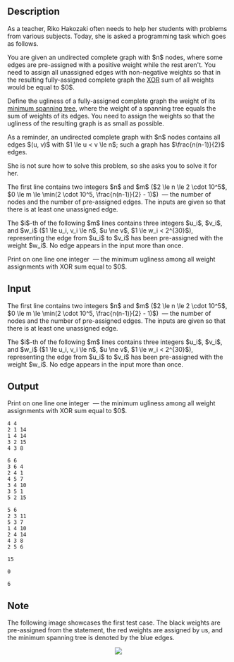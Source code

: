 ## Description

<div><p>As a teacher, Riko Hakozaki often needs to help her students with problems from various subjects. Today, she is asked a programming task which goes as follows.</p><p>You are given an undirected complete graph with $n$ nodes, where some edges are pre-assigned with a positive weight while the rest aren't. You need to assign all unassigned edges with <span class="tex-font-style-bf">non-negative weights</span> so that in the resulting fully-assigned complete graph the <a href="https://en.wikipedia.org/wiki/Bitwise_operation#XOR">XOR</a> sum of all weights would be equal to $0$.</p><p>Define the <span class="tex-font-style-it">ugliness</span> of a fully-assigned complete graph the weight of its <a href="https://en.wikipedia.org/wiki/Minimum_spanning_tree">minimum spanning tree</a>, where the weight of a spanning tree equals the sum of weights of its edges. You need to assign the weights so that the ugliness of the resulting graph is as small as possible.</p><p>As a reminder, an undirected complete graph with $n$ nodes contains all edges $(u, v)$ with $1 \le u &lt; v \le n$; such a graph has $\frac{n(n-1)}{2}$ edges.</p><p>She is not sure how to solve this problem, so she asks you to solve it for her.</p></div><div class="input-specification"><p>The first line contains two integers $n$ and $m$ ($2 \le n \le 2 \cdot 10^5$, $0 \le m \le \min(2 \cdot 10^5, \frac{n(n-1)}{2} - 1)$) &nbsp;— the number of nodes and the number of pre-assigned edges. The inputs are given so that there is at least one unassigned edge.</p><p>The $i$-th of the following $m$ lines contains three integers $u_i$, $v_i$, and $w_i$ ($1 \le u_i, v_i \le n$, $u \ne v$, $1 \le w_i &lt; 2^{30}$), representing the edge from $u_i$ to $v_i$ has been pre-assigned with the weight $w_i$. No edge appears in the input more than once.</p></div><div class="output-specification"><p>Print on one line one integer &nbsp;— the minimum ugliness among all weight assignments with XOR sum equal to $0$.</p></div>

## Input

<p>The first line contains two integers $n$ and $m$ ($2 \le n \le 2 \cdot 10^5$, $0 \le m \le \min(2 \cdot 10^5, \frac{n(n-1)}{2} - 1)$) &nbsp;— the number of nodes and the number of pre-assigned edges. The inputs are given so that there is at least one unassigned edge.</p><p>The $i$-th of the following $m$ lines contains three integers $u_i$, $v_i$, and $w_i$ ($1 \le u_i, v_i \le n$, $u \ne v$, $1 \le w_i &lt; 2^{30}$), representing the edge from $u_i$ to $v_i$ has been pre-assigned with the weight $w_i$. No edge appears in the input more than once.</p>

## Output

<p>Print on one line one integer &nbsp;— the minimum ugliness among all weight assignments with XOR sum equal to $0$.</p>





```input1
4 4
2 1 14
1 4 14
3 2 15
4 3 8
```




```input2
6 6
3 6 4
2 4 1
4 5 7
3 4 10
3 5 1
5 2 15
```




```input3
5 6
2 3 11
5 3 7
1 4 10
2 4 14
4 3 8
2 5 6
```




```output1
15
```




```output2
0
```




```output3
6
```



## Note

<p>The following image showcases the first test case. The black weights are pre-assigned from the statement, the red weights are assigned by us, and the minimum spanning tree is denoted by the blue edges.</p><center> <img class="tex-graphics" src="file://aRTk3PnM.png" style="max-width: 100.0%;max-height: 100.0%;"> </center>

